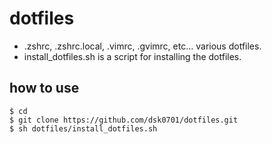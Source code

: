 dotfiles
========

- .zshrc, .zshrc.local, .vimrc, .gvimrc, etc... various dotfiles.
- install_dotfiles.sh is a script for installing the dotfiles.

how to use
--------

    $ cd
    $ git clone https://github.com/dsk0701/dotfiles.git
    $ sh dotfiles/install_dotfiles.sh

